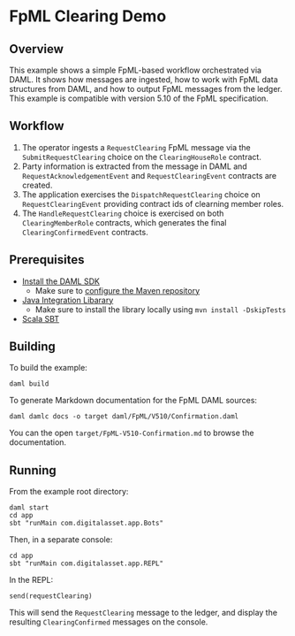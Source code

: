 # FpML Clearing Demo

## Overview

This example shows a simple FpML-based workflow orchestrated via DAML. It shows how messages are ingested, how to work with FpML data structures from DAML, and how to output FpML messages from the ledger. This example is compatible with version 5.10 of the FpML specification.

## Workflow
1. The operator ingests a `RequestClearing` FpML message via the `SubmitRequestClearing` choice on the `ClearingHouseRole` contract.
2. Party information is extracted from the message in DAML and `RequestAcknowledgementEvent` and `RequestClearingEvent` contracts are created.
3. The application exercises the `DispatchRequestClearing`  choice on `RequestClearingEvent` providing contract ids of clearning member roles.
4. The `HandleRequestClearing` choice is exercised on both `ClearingMemberRole` contracts, which generates the final `ClearingConfirmedEvent` contracts.

## Prerequisites

- [Install the DAML SDK](https://docs.daml.com/getting-started/installation.html)
  - Make sure to [configure the Maven repository](https://docs.daml.com/getting-started/installation.html#configure-maven)
- [Java Integration Libarary](../lib-integration-java/README.md)
  - Make sure to install the library locally using `mvn install -DskipTests`
- [Scala SBT](https://www.scala-sbt.org/)

## Building

To build the example:
```
daml build
```
To generate Markdown documentation for the FpML DAML sources:
```
daml damlc docs -o target daml/FpML/V510/Confirmation.daml
```
You can the open `target/FpML-V510-Confirmation.md` to browse the documentation.

## Running
From the example root directory:
```
daml start
cd app
sbt "runMain com.digitalasset.app.Bots"
```
Then, in a separate console:
```
cd app
sbt "runMain com.digitalasset.app.REPL"
```
In the REPL:
```
send(requestClearing)
```
This will send the `RequestClearing` message to the ledger, and display the resulting `ClearingConfirmed` messages on the console.